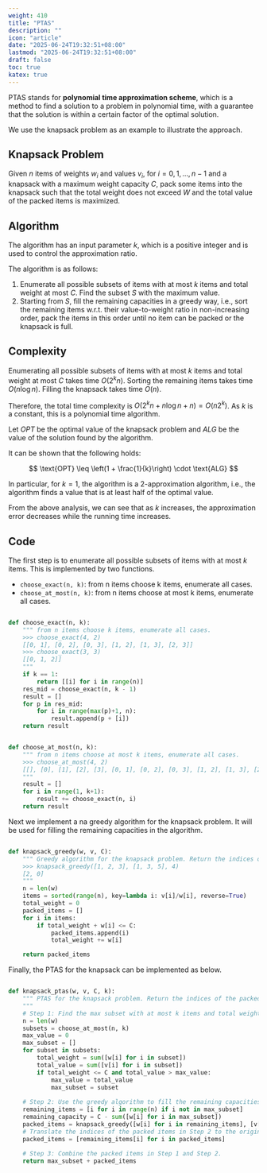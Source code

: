 ```yaml
---
weight: 410
title: "PTAS"
description: ""
icon: "article"
date: "2025-06-24T19:32:51+08:00"
lastmod: "2025-06-24T19:32:51+08:00"
draft: false
toc: true
katex: true
---
```


PTAS stands for **polynomial time approximation scheme**, which is a method to find a solution to a problem in polynomial time, with a guarantee that the solution is within a certain factor of the optimal solution.

We use the knapsack problem as an example to illustrate the approach.

## Knapsack Problem

Given $n$ items of weights $w_i$ and values $v_i$, for $i=0, 1, ..., n-1$ and a knapsack with a maximum weight capacity $C$, pack some items into the knapsack such that the total weight does not exceed $W$ and the total value of the packed items is maximized. 

## Algorithm

The algorithm has an input parameter $k$, which is a positive integer and is used to control the approximation ratio.

The algorithm is as follows:

1. Enumerate all possible subsets of items with at most $k$ items and total weight at most $C$. Find the subset $S$ with the maximum value.
2. Starting from $S$, fill the remaining capacities in a greedy way, i.e., sort the remaining items w.r.t. their value-to-weight ratio in non-increasing order, pack the items in this order until no item can be packed or the knapsack is full.

## Complexity

Enumerating all possible subsets of items with at most $k$ items and total weight at most $C$ takes time $O(2^k n)$. Sorting the remaining items takes time $O(n \log n)$. Filling the knapsack takes time $O(n)$.

Therefore, the total time complexity is $O(2^k n + n \log n + n) = O(n 2^k)$. As $k$ is a constant, this is a polynomial time algorithm.

Let $OPT$ be the optimal value of the knapsack problem and $ALG$ be the value of the solution found by the algorithm. 

It can be shown that the following holds:

$$
\text{OPT} \leq \left(1 + \frac{1}{k}\right) \cdot \text{ALG}
$$

In particular, for $k = 1$, the algorithm is a 2-approximation algorithm, i.e., the algorithm finds a value that is at least half of the optimal value.

From the above analysis, we can see that as $k$ increases, the approximation error decreases while the running time increases.

## Code

The first step is to enumerate all possible subsets of items with at most $k$ items. This is implemented by two functions.

* `choose_exact(n, k)`: from n items choose k items, enumerate all cases.
* `choose_at_most(n, k)`: from n items choose at most k items, enumerate all cases.

```python

def choose_exact(n, k):
    """ from n items choose k items, enumerate all cases.
    >>> choose_exact(4, 2)
    [[0, 1], [0, 2], [0, 3], [1, 2], [1, 3], [2, 3]]
    >>> choose_exact(3, 3)
    [[0, 1, 2]]
    """
    if k == 1:
        return [[i] for i in range(n)]
    res_mid = choose_exact(n, k - 1)
    result = []
    for p in res_mid:
        for i in range(max(p)+1, n):
            result.append(p + [i])
    return result


def choose_at_most(n, k):
    """ from n items choose at most k items, enumerate all cases.
    >>> choose_at_most(4, 2)
    [[], [0], [1], [2], [3], [0, 1], [0, 2], [0, 3], [1, 2], [1, 3], [2, 3], [0, 1, 2], [0, 1, 3], [0, 2, 3], [1, 2, 3]]
    """
    result = []
    for i in range(1, k+1):
        result += choose_exact(n, i)
    return result
```

Next we implement a na greedy algorithm for the knapsack problem. It will be used for filling the remaining capacities in the algorithm.

```python

def knapsack_greedy(w, v, C):
    """ Greedy algorithm for the knapsack problem. Return the indices of the packed items.
    >>> knapsack_greedy([1, 2, 3], [1, 3, 5], 4)
    [2, 0]
    """
    n = len(w)
    items = sorted(range(n), key=lambda i: v[i]/w[i], reverse=True)
    total_weight = 0
    packed_items = []
    for i in items:
        if total_weight + w[i] <= C:
            packed_items.append(i)
            total_weight += w[i]

    return packed_items
```

Finally, the PTAS for the knapsack can be implemented as below.

```python

def knapsack_ptas(w, v, C, k):
    """ PTAS for the knapsack problem. Return the indices of the packed items.
    """
    # Step 1: Find the max subset with at most k items and total weight at most C.
    n = len(w)
    subsets = choose_at_most(n, k)
    max_value = 0
    max_subset = []
    for subset in subsets:
        total_weight = sum([w[i] for i in subset])
        total_value = sum([v[i] for i in subset])
        if total_weight <= C and total_value > max_value:
            max_value = total_value
            max_subset = subset
    
    # Step 2: Use the greedy algorithm to fill the remaining capacities.
    remaining_items = [i for i in range(n) if i not in max_subset]
    remaining_capacity = C - sum([w[i] for i in max_subset])
    packed_items = knapsack_greedy([w[i] for i in remaining_items], [v[i] for i in remaining_items], remaining_capacity)
    # Translate the indices of the packed items in Step 2 to the original indices.
    packed_items = [remaining_items[i] for i in packed_items]
    
    # Step 3: Combine the packed items in Step 1 and Step 2.
    return max_subset + packed_items
```